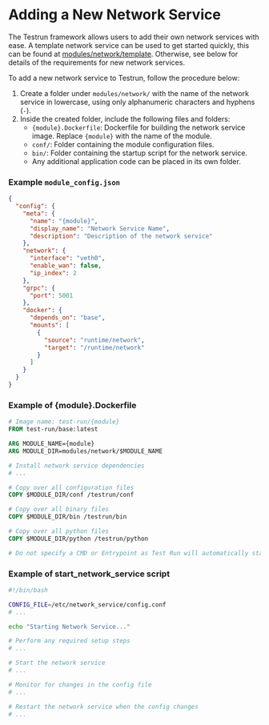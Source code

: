 # Adding a New Network Service

The Testrun framework allows users to add their own network services with ease. A template network service can be used to get started quickly, this can be found at [modules/network/template](../../modules/network/template). Otherwise, see below for details of the requirements for new network services.

To add a new network service to Testrun, follow the procedure below:

1. Create a folder under `modules/network/` with the name of the network service in lowercase, using only alphanumeric characters and hyphens (`-`).
2. Inside the created folder, include the following files and folders:
   - `{module}.Dockerfile`: Dockerfile for building the network service image. Replace `{module}` with the name of the module.
   - `conf/`: Folder containing the module configuration files.
   - `bin/`: Folder containing the startup script for the network service.
   - Any additional application code can be placed in its own folder.

### Example `module_config.json`

```json
{
  "config": {
    "meta": {
      "name": "{module}",
      "display_name": "Network Service Name",
      "description": "Description of the network service"
    },
    "network": {
      "interface": "veth0",
      "enable_wan": false,
      "ip_index": 2
    },
    "grpc": {
      "port": 5001
    },
    "docker": {
      "depends_on": "base",
      "mounts": [
        {
          "source": "runtime/network",
          "target": "/runtime/network"
        }
      ]
    }
  }
}
```

### Example of {module}.Dockerfile

```Dockerfile
# Image name: test-run/{module}
FROM test-run/base:latest

ARG MODULE_NAME={module}
ARG MODULE_DIR=modules/network/$MODULE_NAME

# Install network service dependencies
# ...

# Copy over all configuration files
COPY $MODULE_DIR/conf /testrun/conf

# Copy over all binary files
COPY $MODULE_DIR/bin /testrun/bin

# Copy over all python files
COPY $MODULE_DIR/python /testrun/python

# Do not specify a CMD or Entrypoint as Test Run will automatically start your service as required
```

### Example of start_network_service script

```bash
#!/bin/bash

CONFIG_FILE=/etc/network_service/config.conf
# ...

echo "Starting Network Service..."

# Perform any required setup steps
# ...

# Start the network service
# ...

# Monitor for changes in the config file
# ...

# Restart the network service when the config changes
# ...
```




